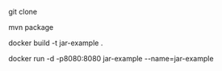  git clone 
 
 mvn package
 
 docker build -t jar-example .

 docker run -d -p8080:8080 jar-example --name=jar-example

